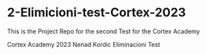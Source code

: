 # 2-Elimicioni-test-Cortex-2023
This is the Project Repo for the second Test for the Cortex Academy

Cortex Academy 2023
Nenad Kordic
Eliminacioni Test
